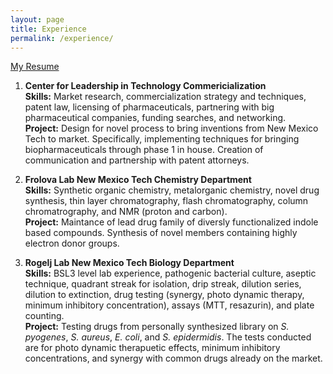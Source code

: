 ```yaml
---
layout: page
title: Experience
permalink: /experience/
---
```

[My Resume](../assets/resumekzing.pdf)  

1. **Center for Leadership in Technology Commericialization**  
**Skills:** Market research, commercialization strategy and techniques, 
patent law, licensing of pharmaceuticals, partnering with big 
pharmaceutical companies, funding searches, and networking.  
**Project:** Design for novel process to bring inventions from New 
Mexico Tech to market. Specifically, implementing techniques for
bringing biopharmaceuticals through phase 1 in house. Creation of 
communication and partnership with patent attorneys. 

2. **Frolova Lab New Mexico Tech Chemistry Department**  
**Skills:** Synthetic organic chemistry, metalorganic chemistry, novel drug 
synthesis, thin layer chromatography, flash chromatography, 
column chromatrography, and NMR (proton and carbon).  
**Project:** Maintance of lead drug family of diversly functionalized
indole based compounds. Synthesis of novel members containing
highly electron donor groups.

3. **Rogelj Lab New Mexico Tech Biology Department**  
**Skills:** BSL3 level lab experience, pathogenic bacterial culture, aseptic 
technique, quadrant streak for isolation, drip streak, dilution 
series, dilution to extinction, drug testing (synergy, photo 
dynamic therapy, minimum inhibitory concentration), assays 
(MTT, resazurin), and plate counting.  
**Project:** Testing drugs from personally synthesized library on
*S. pyogenes*, *S. aureus*, *E. coli*, and *S. epidermidis*. The 
tests conducted are for photo dynamic therapuetic effects,
minimum inhibitory concentrations, and synergy with common drugs
already on the market.





